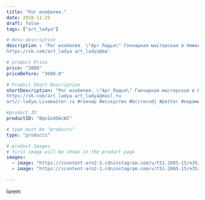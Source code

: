 ```yaml
---
title: "Рог изобилия."
date: 2018-11-25
draft: false
tags: ["art_ladya"]

# meta description
description : "Рог изобилия. \"Арт Ладья\" Гончарная мастерская в Нижнем Новгороде. Изготовление керамики и мастер//-классы по обучению. 
https://vk.com/art_ladya art_ladya@ma"

# product Price
price: "3000"
priceBefore: "3600.0"

# Product Short Description
shortDescription: "Рог изобилия. \"Арт Ладья\" Гончарная мастерская в Нижнем Новгороде. Изготовление керамики и мастер//-классы по обучению. 
https://vk.com/art_ladya art_ladya@mail.ru 
art//-ladya.Livemaster.ru #гончар #исскуство #bccrecndj #potter #керамикадляинтерьера #керамикаручнаяработа #гончарнаямастерская #керамиканазаказ #handmade #посудаизглины #керамика #гончарнаяпосуда #эксклюзивнаякерамика #dishes #decor #ceramicar #peaches #claygoods #restaurant #earthenware #ceramic #design #wine #чаша #horn #ceramicart #berries #рог #magic #авторскаякерамика"

#product ID
productID: "BqnIoUOAcWI"

# type must be "products"
type: "products"

# product Images
# first image will be shown in the product page
images:
  - image: "https://scontent-arn2-1.cdninstagram.com/v/t51.2885-15/e35/46274652_327044498076034_8501787348330646794_n.jpg?tp=1&_nc_ht=scontent-arn2-1.cdninstagram.com&_nc_cat=110&_nc_ohc=EW5laCcJjTEAX_JsCm3&oh=cfc68f482e2bf16469b86c1bb281d0b4&oe=606B9F71&ig_cache_key=MTkyMDU0MTcxODA3MjA2MDcyOA%3D%3D.2"
  - image: "https://scontent-arn2-1.cdninstagram.com/v/t51.2885-15/e35/46131031_632086073853561_8955702422784813408_n.jpg?tp=1&_nc_ht=scontent-arn2-1.cdninstagram.com&_nc_cat=109&_nc_ohc=rvnbDs1W5WoAX-c6wcJ&oh=f928df26136a6790fb04dd04be157094&oe=606CF8AC&ig_cache_key=MTkyMDU0MTcxODQwNzY1NDE0OA%3D%3D.2"

---
```

lorem

